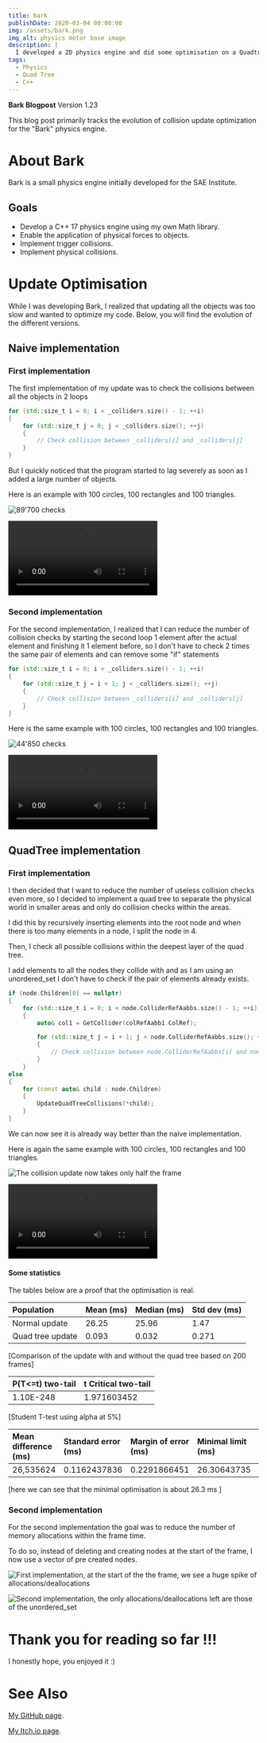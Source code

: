 ```yaml
---
title: bark
publishDate: 2020-03-04 00:00:00
img: /assets/bark.png
img_alt: physics motor base image
description: |
  I developed a 2D physics engine and did some optimisation on a Quadtree
tags:
  - Physics
  - Quad Tree
  - C++
---
```


**Bark Blogpost**
Version 1.23


This blog post primarily tracks the evolution of collision update optimization for the "Bark" physics engine.


About Bark
==============================================================

Bark is a small physics engine initially developed for the SAE Institute.

Goals
--------------------------------------------------------------

- Develop a C++ 17 physics engine using my own Math library.
- Enable the application of physical forces to objects.
- Implement trigger collisions.
- Implement physical collisions.

Update Optimisation
==============================================================

While I was developing Bark, I realized that updating all the objects was too slow and wanted to optimize my code. Below, you will find the evolution of the different versions.

Naive implementation
--------------------------------------------------------------

### First implementation

The first implementation of my update was to check the collisions between all the objects in 2 loops

~~~~~~~~~~~~~~~~~~~~~~~~~~~~~~~~~~~~~~~~~~~~~~ C++
for (std::size_t i = 0; i < _colliders.size() - 1; ++i)
{
    for (std::size_t j = 0; j < _colliders.size(); ++j)
    {
        // Check collision between _colliders[i] and _colliders[j]
    }
}
~~~~~~~~~~~~~~~~~~~~~~~~~~~~~~~~~~~~~~~~~~~~~~
But I quickly noticed that the program started to lag severely as soon as I added a large number of objects.

Here is an example with 100 circles, 100 rectangles and 100 triangles.

![89'700 checks](/assets/ressources/ressourceBark/Tracy_Update_AllXAll.PNG)

![We can see how slow and lagged it is](/assets/ressources/ressourceBark/Video_Update_AllXAll.mp4)

### Second implementation

For the second implementation, I realized that I can reduce the number of collision checks by starting the second loop 1 element
after the actual element and finishing it 1 element before, so I don't have to check 2 times the same pair of elements and can remove some "if" statements

~~~~~~~~~~~~~~~~~~~~~~~~~~~~~~~~~~~~~~~~~~~~~~ C++
for (std::size_t i = 0; i < _colliders.size() - 1; ++i)
{
    for (std::size_t j = i + 1; j < _colliders.size(); ++j)
    {
        // Check collision between _colliders[i] and _colliders[j]
    }
}
~~~~~~~~~~~~~~~~~~~~~~~~~~~~~~~~~~~~~~~~~~~~~~
Here is the same example with 100 circles, 100 rectangles and 100 triangles.

![44'850 checks](/assets/ressources/ressourceBark/Tracy_Update_AllXOther.PNG)

![A bit faster and fewer lags but still not good enough](/assets/ressources/ressourceBark/Video_Update_AllXOther.mp4)

QuadTree implementation
--------------------------------------------------------------

### First implementation

I then decided that I want to reduce the number of useless collision checks even more, so I decided to implement a quad tree
to separate the physical world in smaller areas and only do collision checks within the areas.

I did this by recursively inserting elements into the root node and when there is too many elements in a node, I split the node in 4.

Then, I check all possible collisions within the deepest layer of the quad tree.

I add elements to all the nodes they collide with and as I am using an unordered_set I don't have to check if the pair of elements already exists.

~~~~~~~~~~~~~~~~~~~~~~~~~~~~~~~~~~~~~~~~~~~~~~ C++
if (node.Children[0] == nullptr)
{
    for (std::size_t i = 0; i < node.ColliderRefAabbs.size() - 1; ++i)
    {
        auto& col1 = GetCollider(colRefAabb1.ColRef);

        for (std::size_t j = i + 1; j < node.ColliderRefAabbs.size(); ++j)
        {
            // Check collision between node.ColliderRefAabbs[i] and node.ColliderRefAabbs[j]
        }
    }
else
{
    for (const auto& child : node.Children)
    {
        UpdateQuadTreeCollisions(*child);
    }
}
~~~~~~~~~~~~~~~~~~~~~~~~~~~~~~~~~~~~~~~~~~~~~~
We can now see it is already way better than the naive implementation.

Here is again the same example with 100 circles, 100 rectangles and 100 triangles.

![The collision update now takes only half the frame](/assets/ressources/ressourceBark/Tracy_Update_QuadTree_First.PNG)


![We can see that it is way smoother](/assets/ressources/ressourceBark/Video_Update_QuadTree_First.mp4)

#### Some statistics

The tables below are a proof that the optimisation is real.

|Population      | Mean (ms) | Median (ms) | Std dev (ms) |
:----------------|:-----------|:-------------|:--------------|
|Normal update   |   26.25   |    25.96    |     1.47     |
|Quad tree update|   0.093   |    0.032    |     0.271    |

[Comparison of the update with and without the quad tree based on 200 frames]

|P(T<=t) two-tail| t Critical two-tail |
|:----------------|:---------------------|
|1.10E-248       |     1.971603452     |

[Student T-test using alpha at 5%]

|Mean difference (ms)| Standard error (ms) | Margin of error (ms) | Minimal limit (ms) | Maximal limit (ms) |
|:--------------------|:---------------------|:----------------------|:--------------------|:--------------------|
|26,535624           |   0.1162437836      |    0.2291866451      |26.30643735         |26.76481065         |

[here we can see that the minimal optimisation is about 26.3 ms ]

### Second implementation

For the second implementation the goal was to reduce the number of memory allocations within the frame time.

To do so, instead of deleting and creating nodes at the start of the frame, I now use a vector of pre created nodes.

![First implementation, at the start of the the frame, we see a huge spike of allocations/deallocations](/assets/ressources/ressourceBark/TracyMemoryFirst.png)

![Second implementation, the only allocations/deallocations left are those of the unordered_set](/assets/ressources/ressourceBark/TracyMemorySecond.png)

Thank you for reading so far !!!
==============================================================
I honestly hope, you enjoyed it :)


See Also
==============================================================

[My GitHub page](https://github.com/Cochta).

[My Itch.io page](https://cochta.itch.io).